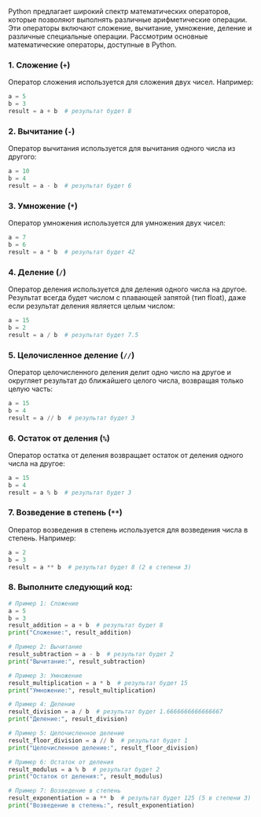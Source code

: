 Python предлагает широкий спектр математических операторов, которые позволяют выполнять различные арифметические операции. Эти операторы включают сложение, вычитание, умножение, деление и различные специальные операции. Рассмотрим основные математические операторы, доступные в Python.

### 1. Сложение (`+`)

Оператор сложения используется для сложения двух чисел. Например:

```python
a = 5
b = 3
result = a + b  # результат будет 8
```

### 2. Вычитание (`-`)

Оператор вычитания используется для вычитания одного числа из другого:

```python
a = 10
b = 4
result = a - b  # результат будет 6
```

### 3. Умножение (`*`)

Оператор умножения используется для умножения двух чисел:

```python
a = 7
b = 6
result = a * b  # результат будет 42
```

### 4. Деление (`/`)

Оператор деления используется для деления одного числа на другое. Результат всегда будет числом с плавающей запятой (тип float), даже если результат деления является целым числом:

```python
a = 15
b = 2
result = a / b  # результат будет 7.5
```

### 5. Целочисленное деление (`//`)

Оператор целочисленного деления делит одно число на другое и округляет результат до ближайшего целого числа, возвращая только целую часть:

```python
a = 15
b = 4
result = a // b  # результат будет 3
```

### 6. Остаток от деления (`%`)

Оператор остатка от деления возвращает остаток от деления одного числа на другое:

```python
a = 15
b = 4
result = a % b  # результат будет 3
```

### 7. Возведение в степень (`**`)

Оператор возведения в степень используется для возведения числа в степень. Например:

```python
a = 2
b = 3
result = a ** b  # результат будет 8 (2 в степени 3)
```

### 8. Выполните следующий код:
```python
# Пример 1: Сложение
a = 5
b = 3
result_addition = a + b  # результат будет 8
print("Сложение:", result_addition)

# Пример 2: Вычитание
result_subtraction = a - b  # результат будет 2
print("Вычитание:", result_subtraction)

# Пример 3: Умножение
result_multiplication = a * b  # результат будет 15
print("Умножение:", result_multiplication)

# Пример 4: Деление
result_division = a / b  # результат будет 1.6666666666666667
print("Деление:", result_division)

# Пример 5: Целочисленное деление
result_floor_division = a // b  # результат будет 1
print("Целочисленное деление:", result_floor_division)

# Пример 6: Остаток от деления
result_modulus = a % b  # результат будет 2
print("Остаток от деления:", result_modulus)

# Пример 7: Возведение в степень
result_exponentiation = a ** b  # результат будет 125 (5 в степени 3)
print("Возведение в степень:", result_exponentiation)
```